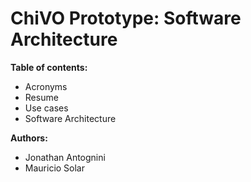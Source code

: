 ChiVO Prototype: Software Architecture
===============

**Table of contents:**
- Acronyms
- Resume
- Use cases
- Software Architecture

**Authors:**
- Jonathan Antognini
- Mauricio Solar
